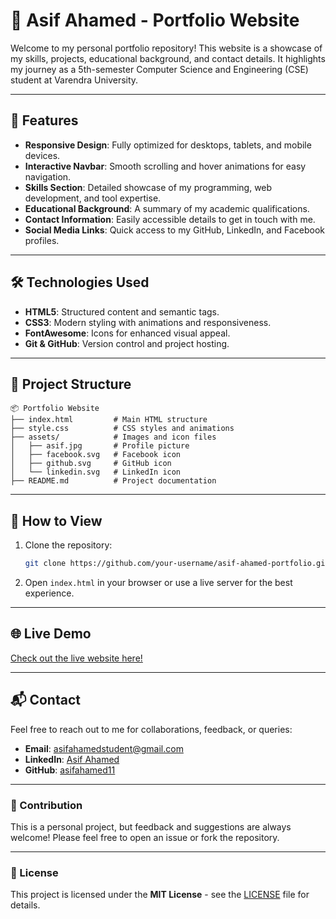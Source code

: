 # 🌟 Asif Ahamed - Portfolio Website

Welcome to my personal portfolio repository! This website is a showcase of my skills, projects, educational background, and contact details. It highlights my journey as a 5th-semester Computer Science and Engineering (CSE) student at Varendra University.

---

## 🚀 Features

- **Responsive Design**: Fully optimized for desktops, tablets, and mobile devices.
- **Interactive Navbar**: Smooth scrolling and hover animations for easy navigation.
- **Skills Section**: Detailed showcase of my programming, web development, and tool expertise.
- **Educational Background**: A summary of my academic qualifications.
- **Contact Information**: Easily accessible details to get in touch with me.
- **Social Media Links**: Quick access to my GitHub, LinkedIn, and Facebook profiles.

---

## 🛠️ Technologies Used

- **HTML5**: Structured content and semantic tags.
- **CSS3**: Modern styling with animations and responsiveness.
- **FontAwesome**: Icons for enhanced visual appeal.
- **Git & GitHub**: Version control and project hosting.

---

## 📂 Project Structure

```plaintext
📦 Portfolio Website
├── index.html         # Main HTML structure
├── style.css          # CSS styles and animations
├── assets/            # Images and icon files
│   ├── asif.jpg       # Profile picture
│   ├── facebook.svg   # Facebook icon
│   ├── github.svg     # GitHub icon
│   └── linkedin.svg   # LinkedIn icon
├── README.md          # Project documentation
```

---

## 🎯 How to View

1. Clone the repository:
   ```bash
   git clone https://github.com/your-username/asif-ahamed-portfolio.git
   ```
2. Open `index.html` in your browser or use a live server for the best experience.

---

## 🌐 Live Demo

[Check out the live website here!](https://asifahamed11.github.io/asif-ahamed-portfolio/)

---

## 📬 Contact

Feel free to reach out to me for collaborations, feedback, or queries:

- **Email**: [asifahamedstudent@gmail.com](mailto:asifahamedstudent@gmail.com)
- **LinkedIn**: [Asif Ahamed](https://www.linkedin.com/in/asif-ahamed-4aa72b182/)
- **GitHub**: [asifahamed11](https://github.com/asifahamed11)

---

### 🤝 Contribution

This is a personal project, but feedback and suggestions are always welcome! Please feel free to open an issue or fork the repository.

---

### 📜 License

This project is licensed under the **MIT License** - see the [LICENSE](LICENSE) file for details.


